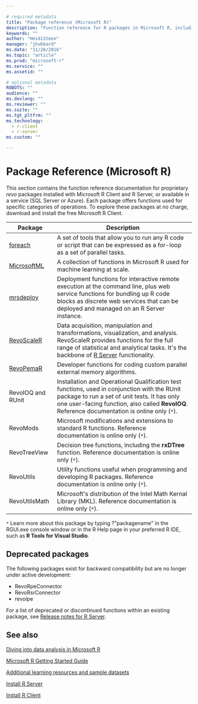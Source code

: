 ```yaml
---

# required metadata
title: "Package reference (Microsoft R)"
description: "Function reference for R packages in Microsoft R, including MicrosoftML, mrsdeploy, RevoScaleR, RevoPemaR, and others."
keywords: ""
author: "HeidiSteen"
manager: "jhubbard"
ms.date: "11/26/2016"
ms.topic: "article"
ms.prod: "microsoft-r"
ms.service: ""
ms.assetid: ""

# optional metadata
ROBOTS: ""
audience: ""
ms.devlang: ""
ms.reviewer: ""
ms.suite: ""
ms.tgt_pltfrm: ""
ms.technology:
  - r-client
  - r-server
ms.custom: ""

---
```


# Package Reference (Microsoft R)

This section contains the function reference documentation for proprietary *revo* packages installed with Microsoft R Client and R Server, or available in a service (SQL Server or Azure). Each package offers functions used for specific categories of operations. To explore these packages at no charge, download and install the free Microsoft R Client.

|Package | Description |
|----|----|
|[foreach](foreach.md)|A set of tools that allow you to run any R code or script that can be expressed as a for-loop as a set of parallel tasks.|
|[MicrosoftML](microsoftml/microsoftml.md)|A collection of functions in Microsoft R used for machine learning at scale.|
|[mrsdeploy](mrsdeploy/mrsdeploy.md)|Deployment functions for interactive remote execution at the command line, plus web service functions for bundling up R code blocks as discrete web services that can be deployed and managed on an R Server instance.|
|[RevoScaleR](scaler/scaler.md) | Data acquisition, manipulation and transformations, visualization, and analysis. RevoScaleR provides functions for the full range of statistical and analytical tasks. It's the backbone of [R Server](rserver.md) functionality. |
|[RevoPemaR](pemar/pemar.md) | Developer functions for coding custom parallel external memory algorithms. |
|RevoIOQ and RUnit|Installation and Operational Qualification test functions, used in conjunction with the RUnit package to run a set of unit tests. It has only one user-facing function, also called **RevoIOQ**. Reference documentation is online only (`*`). |
|RevoMods|Microsoft modifications and extensions to standard R functions. Reference documentation is online only (`*`).  |
|RevoTreeView|Decision tree functions, including the **rxDTree** function. Reference documentation is online only (`*`). |
|RevoUtils|Utility functions useful when programming and developing R packages. Reference documentation is online only (`*`). |
|RevoUtilsMath|Microsoft's distribution of the Intel Math Kernal Library (MKL). Reference documentation is online only (`*`). |

`*` Learn more about this package by typing ?"packagename" in the RGUI.exe console window or in the R Help page in your preferred R IDE, such as **R Tools for Visual Studio**.

## Deprecated packages

The following packages exist for backward compatibility but are no longer under active development:

* RevoRpeConnector
* RevoRsrConnector
* revolpe

For a list of deprecated or discontinued functions within an existing package, see [Release notes for R Server](notes/r-server-notes.md).

## See also

[Diving into data analysis in Microsoft R](data-analysis-in-microsoft-r.md)

[Microsoft R Getting Started Guide](microsoft-r-getting-started.md)

[Additional learning resources and sample datasets](microsoft-r-more-resources.md)

[Install R Server](rserver.md)

[Install R Client](r-client.md)
